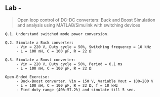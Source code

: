 ## Lab - 

> Open loop control of DC-DC converters: Buck and Boost
Simulation and analysis using MATLAB/Simulink with switching devices

```
Q.1. Understand switched mode power conversion.

Q.2. Simulate a Buck converter:
     - Vin = 220 V, Duty cycle = 50%, Switching frequency = 10 kHz
     - L = 100 mH, C = 100 µF, R = 22 Ω

Q.3. Simulate a Boost converter:
     - Vin = 220 V, Duty cycle = 50%, Period = 0.1 ms
     - L = 100 mH, C = 100 µF, R = 22 Ω

Open-Ended Exercise:
     - Buck-Boost converter, Vin = 150 V, Variable Vout = 100–200 V
     - L = 100 mH, C = 100 µF, R = 22 Ω, f = 10 kHz
     - Find duty range (40%–57.2%) and simulate till 5 sec.
```